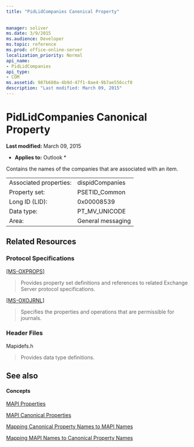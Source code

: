 ```yaml
---
title: "PidLidCompanies Canonical Property"
 
 
manager: soliver
ms.date: 3/9/2015
ms.audience: Developer
ms.topic: reference
ms.prod: office-online-server
localization_priority: Normal
api_name:
- PidLidCompanies
api_type:
- COM
ms.assetid: 987b680a-4b9d-47f1-8ae4-9b7ae556ccf0
description: "Last modified: March 09, 2015"
---
```


# PidLidCompanies Canonical Property

 **Last modified:** March 09, 2015 
  
 * **Applies to:** Outlook * 
  
Contains the names of the companies that are associated with an item.
  
|||
|:-----|:-----|
|Associated properties:  <br/> |dispidCompanies  <br/> |
|Property set:  <br/> |PSETID_Common  <br/> |
|Long ID (LID):  <br/> |0x00008539  <br/> |
|Data type:  <br/> |PT_MV_UNICODE  <br/> |
|Area:  <br/> |General messaging  <br/> |
   
## Related Resources

### Protocol Specifications

[[MS-OXPROPS]](http://msdn.microsoft.com/library/f6ab1613-aefe-447d-a49c-18217230b148%28Office.15%29.aspx)
  
> Provides property set definitions and references to related Exchange Server protocol specifications.
    
[[MS-OXOJRNL]](http://msdn.microsoft.com/library/2aa04fd2-0f36-4ce4-9178-c0fc70aa8d43%28Office.15%29.aspx)
  
> Specifies the properties and operations that are permissible for journals.
    
### Header Files

Mapidefs.h
  
> Provides data type definitions.
    
## See also

#### Concepts

[MAPI Properties](mapi-properties.md)
  
[MAPI Canonical Properties](mapi-canonical-properties.md)
  
[Mapping Canonical Property Names to MAPI Names](mapping-canonical-property-names-to-mapi-names.md)
  
[Mapping MAPI Names to Canonical Property Names](mapping-mapi-names-to-canonical-property-names.md)

